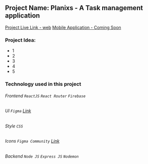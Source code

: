 ## Project Name: Planixs - A Task management application

[Project Live Link - web](https://planixs.web.app/)
[Mobile Application - Coming Soon]()

### Project Idea:
* 1
* 2
* 3
* 4
* 5


### Technology used in this project
###### Frontend `ReactJS` `React Router` `Firebase` 
###### UI `Figma` [Link](https://www.figma.com/file/R1fnDhzPKdIfe70jC15rPN/Task-Manager?node-id=0%3A1&t=r2AkrwudowCkrrxU-1)
###### Style `CSS`
###### Icons `Figma Community` [Link](https://www.figma.com/file/38MLta8NzbDyV3jKVfKcdV/Iconly-2.3---600%2B-Essential-icons-%2F-%F0%9F%9A%80Animated-icons-(Community)-(Community)-(Community)?node-id=16162%3A2028&t=8tOfHiVT8iwHhKzJ-1)
###### Backend `Node JS` `Express JS` `Nodemon`